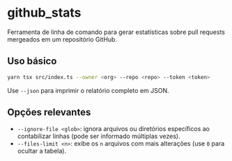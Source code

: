 # github_stats

Ferramenta de linha de comando para gerar estatísticas sobre pull requests mergeados em um repositório GitHub.

## Uso básico

```bash
yarn tsx src/index.ts --owner <org> --repo <repo> --token <token>
```

Use `--json` para imprimir o relatório completo em JSON.

## Opções relevantes

- `--ignore-file <glob>`: ignora arquivos ou diretórios específicos ao contabilizar linhas (pode ser informado múltiplas vezes).
- `--files-limit <n>`: exibe os `n` arquivos com mais alterações (use `0` para ocultar a tabela).
